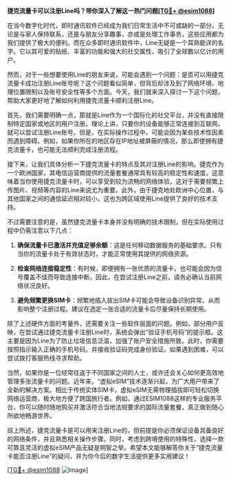 **捷克流量卡可以注册Line吗？带你深入了解这一热门问题[[TG💪+ @esim1088](https://t.me/s/esim1088)]**

在当今数字化时代，即时通讯软件已经成为我们日常生活中不可或缺的一部分。无论是与家人保持联系，还是与朋友分享趣事，亦或是处理工作事务，这些应用都为我们提供了极大的便利。而在众多即时通讯软件中，Line无疑是一个耳熟能详的名字。它以其可爱的贴纸、丰富的功能和强大的社交属性，吸引了全球数以亿计的用户。

然而，对于一些想要使用Line的朋友来说，可能会遇到一个问题：是否可以用捷克流量卡成功注册Line账号呢？这个问题看似简单，但背后却涉及到了网络环境、地理位置限制以及账号安全性等多个方面。今天，我们就来深入探讨一下这个问题，帮助大家更好地了解如何利用捷克流量卡顺利注册Line。

首先，我们需要明确一点，那就是Line作为一个国际化的社交平台，并没有直接限制特定国家或地区的用户注册。理论上讲，只要你的设备能够正常连接到互联网，就可以尝试注册Line账号。但是，在实际操作过程中，可能会因为某些技术性因素而遇到障碍。例如，如果你所在的地区存在IP地址被屏蔽的情况，那么即使拥有捷克流量卡，也可能无法顺利完成注册流程。

接下来，让我们具体分析一下捷克流量卡的特点及其对注册Line的影响。捷克作为一个欧洲国家，其电信运营商提供的流量套餐通常具有较高的稳定性和速度。这意味着当你使用捷克流量卡时，可以享受到较为流畅的网络体验，这对于需要频繁上传图片、视频等内容的Line来说尤为重要。此外，由于捷克地处欧洲中心位置，与其他国家之间的通信延迟相对较小，这也为跨区域使用Line提供了良好的技术支持。

不过需要注意的是，虽然捷克流量卡本身并没有明确的技术限制，但在实际使用过程中仍需注意以下几点：

1. **确保流量卡已激活并充值足够余额**：这是任何移动数据服务的基础要求。只有当你的流量卡处于有效状态时，才能正常使用其提供的网络资源。
   
2. **检查网络连接稳定性**：有时候，即便拥有一张优质的流量卡，也可能会因为信号覆盖不佳而导致连接中断。因此，在尝试注册Line之前，请务必确认当前网络状况良好。
   
3. **避免频繁更换SIM卡**：频繁地插入拔出SIM卡可能会导致设备识别异常，从而影响整个注册过程。建议在选定一张合适的流量卡后尽量保持长期使用。

除了上述硬件方面的考量外，还需要关注一些软件层面的问题。例如，部分用户反映，在尝试通过捷克流量卡注册Line时，系统会弹出“验证手机号码”的提示框。这主要是因为Line为了防止垃圾信息泛滥，加强了账户安全措施所致。此时，你需要按照指示输入正确的手机号码，并接收验证码完成身份验证。如果遇到困难，可以尝试拨打客服热线寻求帮助。

当然，如果你是一位经常往返于不同国家之间的人士，或许还会关心如何更高效地管理多张流量卡的问题。近年来，“虚拟eSIM”技术逐渐兴起，为广大用户带来了全新的解决方案。相比于传统实体SIM卡，虚拟eSIM无需物理插拔即可轻松切换网络运营商，极大地方便了跨国旅行者。例如，通过ESIM1088这样的专业服务平台，你可以随时随地购买并激活符合当地法规要求的国际流量套餐，真正做到随心所欲地畅游世界。

综上所述，捷克流量卡是可以用来注册Line的，但前提是你必须保证设备具备良好的网络条件，并且熟悉相关操作步骤。同时，考虑到跨境使用的特殊性，选择一款可靠且灵活的虚拟eSIM产品无疑是明智之举。希望本文能够解答你关于“捷克流量卡能否注册Line”的疑问，并为你今后的数字生活提供更多实用建议！

[[TG💪+ @esim1088](https://t.me/s/esim1088) ![Image](https://i.postimg.cc/4NQfJmqS/Snipaste-2025-05-13-00-14-12.png)]